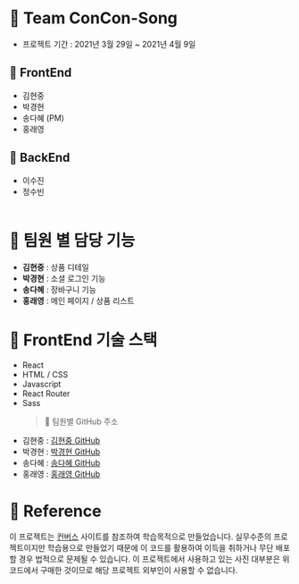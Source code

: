 # 🍉 Team ConCon-Song

- 프로젝트 기간 : 2021년 3월 29일 ~ 2021년 4월 9일
  <br>

## 🍕 FrontEnd

- 김현중
- 박경현
- 송다혜 (PM)
- 홍래영
  <br>

## 🧀 BackEnd

- 이수진
- 정수빈
  <br>
  <br>

# 🥑 팀원 별 담당 기능

- **김현중** : 상품 디테일
- **박경현** : 소셜 로그인 기능
- **송다혜** : 장바구니 기능
- **홍래영** : 메인 페이지 / 상품 리스트

# 🥕 FrontEnd 기술 스택

- React
- HTML / CSS
- Javascript
- React Router
- Sass
  <br>
  > 🍩 팀원별 GitHub 주소
- 김현중 : [김현중 GitHub](https://github.com/hyjoong)
- 박경현 : [박경현 GitHub](https://github.com/pikatropika)
- 송다혜 : [송다혜 GitHub](https://github.com/SongDye1)
- 홍래영 : [홍래영 GitHub](https://github.com/lang92)

# 🌴 Reference

이 프로젝트는 [컨버스](https://www.converse.co.kr/category/bestseller?utm_source=google&utm_medium=cpc&utm_campaign=google_sa_pc&utm_content=&utm_term=%EC%BB%A8%EB%B2%84%EC%8A%A4&gclid=Cj0KCQjw9YWDBhDyARIsADt6sGYjEgj1SK07Z2fjI5xOvvdKWqdLVFRu2Flm6HsxUFVWzzXd-toUsU0aAn8NEALw_wcB) 사이트를 참조하여 학습목적으로 만들었습니다.
실무수준의 프로젝트이지만 학습용으로 만들었기 때문에 이 코드를 활용하여 이득을 취하거나 무단 배포할 경우 법적으로 문제될 수 있습니다.
이 프로젝트에서 사용하고 있는 사진 대부분은 위코드에서 구매한 것이므로 해당 프로젝트 외부인이 사용할 수 없습니다.

